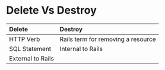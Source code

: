 # Delete Vs Destroy

| Delete            | Destroy                             |
| :-------------    | :-------------                      |
| HTTP Verb         | Rails term for removing a resource  |
| SQL Statement     | Internal to Rails                   |
| External to Rails |                                     |
